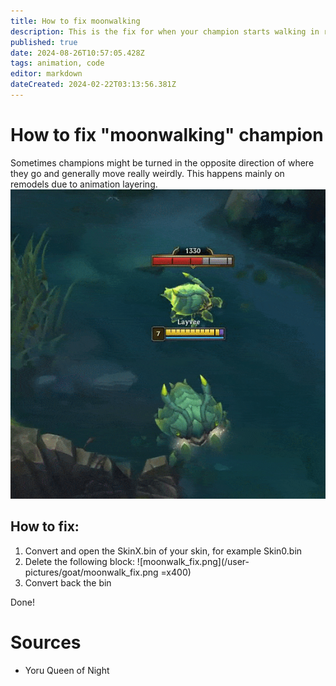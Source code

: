 ```yaml
---
title: How to fix moonwalking
description: This is the fix for when your champion starts walking in random directions
published: true
date: 2024-08-26T10:57:05.428Z
tags: animation, code
editor: markdown
dateCreated: 2024-02-22T03:13:56.381Z
---
```


# How to fix "moonwalking" champion
Sometimes champions might be turned in the opposite direction of where  they go and generally move really weirdly. This happens mainly on  remodels due to animation layering.
![skuttle_moonwalk.gif](/user-pictures/goat/skuttle_moonwalk.gif)

## How to fix:
1. Convert and open the SkinX.bin of your skin, for example Skin0.bin
2. Delete the following block:
![moonwalk_fix.png](/user-pictures/goat/moonwalk_fix.png =x400)
3. Convert back the bin


Done!

# Sources

- Yoru Queen of Night
